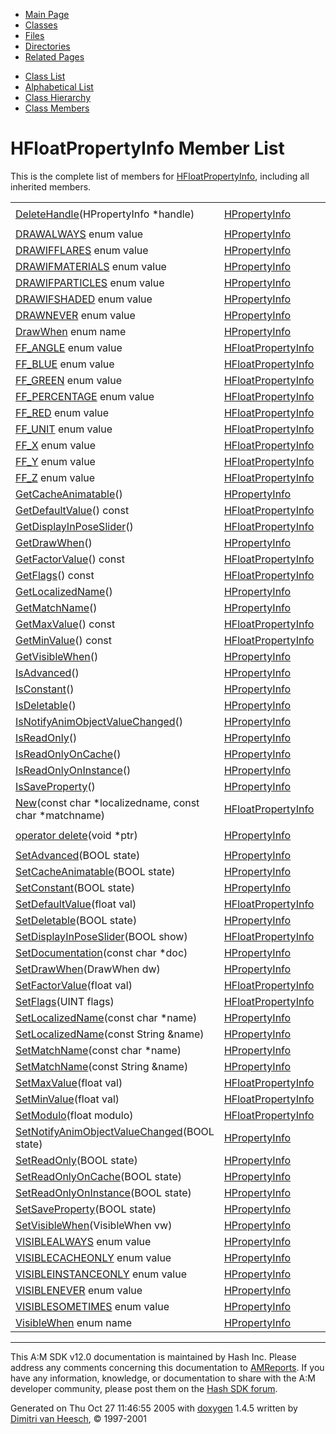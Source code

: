 <div class="tabs">

- [Main Page](index.md)
- <span id="current">[Classes](annotated.md)</span>
- [Files](files.md)
- [Directories](dirs.md)
- [Related Pages](pages.md)

</div>

<div class="tabs">

- [Class List](annotated.md)
- [Alphabetical List](classes.md)
- [Class Hierarchy](hierarchy.md)
- [Class Members](functions.md)

</div>

# HFloatPropertyInfo Member List

This is the complete list of members for <a href="classHFloatPropertyInfo.md" class="el">HFloatPropertyInfo</a>, including all inherited members.

|  |  |  |
|----|----|----|
| <a href="classHPropertyInfo.md#422e55dc717919d35e7452ab4c1bc05e" class="el">DeleteHandle</a>(HPropertyInfo \*handle) | <a href="classHPropertyInfo.md" class="el">HPropertyInfo</a> | ` [static]` |
| <a href="classHPropertyInfo.md#938bb49d7705f658d715e113fbec5a3b090563064c468a940a62ce66b7aecb98" class="el">DRAWALWAYS</a> enum value | <a href="classHPropertyInfo.md" class="el">HPropertyInfo</a> |  |
| <a href="classHPropertyInfo.md#938bb49d7705f658d715e113fbec5a3bc7f2c4e5d9940cfff3aaa220b1c9e383" class="el">DRAWIFFLARES</a> enum value | <a href="classHPropertyInfo.md" class="el">HPropertyInfo</a> |  |
| <a href="classHPropertyInfo.md#938bb49d7705f658d715e113fbec5a3bb3bc3a06f2d8f2c01cb89403763477b1" class="el">DRAWIFMATERIALS</a> enum value | <a href="classHPropertyInfo.md" class="el">HPropertyInfo</a> |  |
| <a href="classHPropertyInfo.md#938bb49d7705f658d715e113fbec5a3bfccd94c2ee6df6af6f1c6ebe98c4fde2" class="el">DRAWIFPARTICLES</a> enum value | <a href="classHPropertyInfo.md" class="el">HPropertyInfo</a> |  |
| <a href="classHPropertyInfo.md#938bb49d7705f658d715e113fbec5a3b3d509dabac59020987fbd1c560cdc261" class="el">DRAWIFSHADED</a> enum value | <a href="classHPropertyInfo.md" class="el">HPropertyInfo</a> |  |
| <a href="classHPropertyInfo.md#938bb49d7705f658d715e113fbec5a3be0ff367e611bbdad74cb43f7a48fb9e9" class="el">DRAWNEVER</a> enum value | <a href="classHPropertyInfo.md" class="el">HPropertyInfo</a> |  |
| <a href="classHPropertyInfo.md#938bb49d7705f658d715e113fbec5a3b" class="el">DrawWhen</a> enum name | <a href="classHPropertyInfo.md" class="el">HPropertyInfo</a> |  |
| <a href="classHFloatPropertyInfo.md#dca29a1140aadadfd92b34a02fa516efcdffd157ddfcd1f0137344f0fabdb75d" class="el">FF_ANGLE</a> enum value | <a href="classHFloatPropertyInfo.md" class="el">HFloatPropertyInfo</a> |  |
| <a href="classHFloatPropertyInfo.md#dca29a1140aadadfd92b34a02fa516ef31eba9fb32d8a68c1100fe5dd3c1ebde" class="el">FF_BLUE</a> enum value | <a href="classHFloatPropertyInfo.md" class="el">HFloatPropertyInfo</a> |  |
| <a href="classHFloatPropertyInfo.md#dca29a1140aadadfd92b34a02fa516ef74f99654881aa8016d42bb4b7d78e739" class="el">FF_GREEN</a> enum value | <a href="classHFloatPropertyInfo.md" class="el">HFloatPropertyInfo</a> |  |
| <a href="classHFloatPropertyInfo.md#dca29a1140aadadfd92b34a02fa516efda52cd52769e85004b08a1b55a9716aa" class="el">FF_PERCENTAGE</a> enum value | <a href="classHFloatPropertyInfo.md" class="el">HFloatPropertyInfo</a> |  |
| <a href="classHFloatPropertyInfo.md#dca29a1140aadadfd92b34a02fa516ef205e9cb46493d134b46ade47288f1c39" class="el">FF_RED</a> enum value | <a href="classHFloatPropertyInfo.md" class="el">HFloatPropertyInfo</a> |  |
| <a href="classHFloatPropertyInfo.md#dca29a1140aadadfd92b34a02fa516ef25bff532ba2726e30bb26ade838ce290" class="el">FF_UNIT</a> enum value | <a href="classHFloatPropertyInfo.md" class="el">HFloatPropertyInfo</a> |  |
| <a href="classHFloatPropertyInfo.md#dca29a1140aadadfd92b34a02fa516ef18ee54cba4157c7a889331972efa6b59" class="el">FF_X</a> enum value | <a href="classHFloatPropertyInfo.md" class="el">HFloatPropertyInfo</a> |  |
| <a href="classHFloatPropertyInfo.md#dca29a1140aadadfd92b34a02fa516ef52e0e6c61ce913c1be9bc37be1b72832" class="el">FF_Y</a> enum value | <a href="classHFloatPropertyInfo.md" class="el">HFloatPropertyInfo</a> |  |
| <a href="classHFloatPropertyInfo.md#dca29a1140aadadfd92b34a02fa516ef2cc0694357b15cfd75220b9f18ebf93b" class="el">FF_Z</a> enum value | <a href="classHFloatPropertyInfo.md" class="el">HFloatPropertyInfo</a> |  |
| <a href="classHPropertyInfo.md#e868fc50a92d0c85b9175dd1bef3a97f" class="el">GetCacheAnimatable</a>() | <a href="classHPropertyInfo.md" class="el">HPropertyInfo</a> |  |
| <a href="classHFloatPropertyInfo.md#1c6b0608d991369c384116941cfeef02" class="el">GetDefaultValue</a>() const | <a href="classHFloatPropertyInfo.md" class="el">HFloatPropertyInfo</a> |  |
| <a href="classHFloatPropertyInfo.md#ccba75d43edf111d6b33591f3b1c1814" class="el">GetDisplayInPoseSlider</a>() | <a href="classHFloatPropertyInfo.md" class="el">HFloatPropertyInfo</a> |  |
| <a href="classHPropertyInfo.md#4df6d0366bb8d5a8d632f42996e5da3b" class="el">GetDrawWhen</a>() | <a href="classHPropertyInfo.md" class="el">HPropertyInfo</a> |  |
| <a href="classHFloatPropertyInfo.md#15e0e825580a0ea151a9751dd66c41eb" class="el">GetFactorValue</a>() const | <a href="classHFloatPropertyInfo.md" class="el">HFloatPropertyInfo</a> |  |
| <a href="classHFloatPropertyInfo.md#938d6993463175b4205567095f135bbc" class="el">GetFlags</a>() const | <a href="classHFloatPropertyInfo.md" class="el">HFloatPropertyInfo</a> |  |
| <a href="classHPropertyInfo.md#b20555c3a22c000aa894a5fd5f157507" class="el">GetLocalizedName</a>() | <a href="classHPropertyInfo.md" class="el">HPropertyInfo</a> |  |
| <a href="classHPropertyInfo.md#393dff0d5bf352fbad6c3552387bca4a" class="el">GetMatchName</a>() | <a href="classHPropertyInfo.md" class="el">HPropertyInfo</a> |  |
| <a href="classHFloatPropertyInfo.md#e0691420ad2333a6cb7c6e81275d29f5" class="el">GetMaxValue</a>() const | <a href="classHFloatPropertyInfo.md" class="el">HFloatPropertyInfo</a> |  |
| <a href="classHFloatPropertyInfo.md#1ff70527b9e3080ca1a2fe4d0ed8e1cc" class="el">GetMinValue</a>() const | <a href="classHFloatPropertyInfo.md" class="el">HFloatPropertyInfo</a> |  |
| <a href="classHPropertyInfo.md#f0713d14f95bec4f16e992b844fb24a5" class="el">GetVisibleWhen</a>() | <a href="classHPropertyInfo.md" class="el">HPropertyInfo</a> |  |
| <a href="classHPropertyInfo.md#2f25cde5b7d9a82482357aa4ca89b47e" class="el">IsAdvanced</a>() | <a href="classHPropertyInfo.md" class="el">HPropertyInfo</a> |  |
| <a href="classHPropertyInfo.md#8739f2690f2cf3191ffec83d39023a84" class="el">IsConstant</a>() | <a href="classHPropertyInfo.md" class="el">HPropertyInfo</a> |  |
| <a href="classHPropertyInfo.md#0084d87c59410a05561124c9b752eee7" class="el">IsDeletable</a>() | <a href="classHPropertyInfo.md" class="el">HPropertyInfo</a> |  |
| <a href="classHPropertyInfo.md#32e78a8eddb09c184dcfea83e6139fa7" class="el">IsNotifyAnimObjectValueChanged</a>() | <a href="classHPropertyInfo.md" class="el">HPropertyInfo</a> |  |
| <a href="classHPropertyInfo.md#e4a8dfca918163cef57e727aedd80818" class="el">IsReadOnly</a>() | <a href="classHPropertyInfo.md" class="el">HPropertyInfo</a> |  |
| <a href="classHPropertyInfo.md#a7f273e225834b15f2e9a91c2bbaaddb" class="el">IsReadOnlyOnCache</a>() | <a href="classHPropertyInfo.md" class="el">HPropertyInfo</a> |  |
| <a href="classHPropertyInfo.md#589aebd2db39f6d258d94c7dded1881b" class="el">IsReadOnlyOnInstance</a>() | <a href="classHPropertyInfo.md" class="el">HPropertyInfo</a> |  |
| <a href="classHPropertyInfo.md#6e24fdb0e365e5b03bd17f81fd9c8d05" class="el">IsSaveProperty</a>() | <a href="classHPropertyInfo.md" class="el">HPropertyInfo</a> |  |
| <a href="classHFloatPropertyInfo.md#3184c8fe6d6f9a3b2284ddcadfd1424f" class="el">New</a>(const char \*localizedname, const char \*matchname) | <a href="classHFloatPropertyInfo.md" class="el">HFloatPropertyInfo</a> | ` [static]` |
| <a href="classHPropertyInfo.md#b2a90b0840ba0f087728d89d27353935" class="el">operator delete</a>(void \*ptr) | <a href="classHPropertyInfo.md" class="el">HPropertyInfo</a> | ` [inline]` |
| <a href="classHPropertyInfo.md#378263fcbc9e7fb8b413e4a3ca5ab841" class="el">SetAdvanced</a>(BOOL state) | <a href="classHPropertyInfo.md" class="el">HPropertyInfo</a> |  |
| <a href="classHPropertyInfo.md#3399f52d67378a5b8ff49d028f85086a" class="el">SetCacheAnimatable</a>(BOOL state) | <a href="classHPropertyInfo.md" class="el">HPropertyInfo</a> |  |
| <a href="classHPropertyInfo.md#cfe6bc1fd0c74b6add85c048ff949cf8" class="el">SetConstant</a>(BOOL state) | <a href="classHPropertyInfo.md" class="el">HPropertyInfo</a> |  |
| <a href="classHFloatPropertyInfo.md#7fb6889b5144ffe0d6f8d0fa797bf0fc" class="el">SetDefaultValue</a>(float val) | <a href="classHFloatPropertyInfo.md" class="el">HFloatPropertyInfo</a> |  |
| <a href="classHPropertyInfo.md#9b75614283e248eef2a0ebd5d6874e39" class="el">SetDeletable</a>(BOOL state) | <a href="classHPropertyInfo.md" class="el">HPropertyInfo</a> |  |
| <a href="classHFloatPropertyInfo.md#ec3967e3fc4d1592452e91dcf9092235" class="el">SetDisplayInPoseSlider</a>(BOOL show) | <a href="classHFloatPropertyInfo.md" class="el">HFloatPropertyInfo</a> |  |
| <a href="classHPropertyInfo.md#15fc9483600eeabdc3f6d8c5a81f4214" class="el">SetDocumentation</a>(const char \*doc) | <a href="classHPropertyInfo.md" class="el">HPropertyInfo</a> |  |
| <a href="classHPropertyInfo.md#c89057a96b3fcfb41b37d8d04fddf81d" class="el">SetDrawWhen</a>(DrawWhen dw) | <a href="classHPropertyInfo.md" class="el">HPropertyInfo</a> |  |
| <a href="classHFloatPropertyInfo.md#ad4ed5c613e233cf465b8feac67f63d3" class="el">SetFactorValue</a>(float val) | <a href="classHFloatPropertyInfo.md" class="el">HFloatPropertyInfo</a> |  |
| <a href="classHFloatPropertyInfo.md#f217ff34efa649b563bc05baa0ffcc00" class="el">SetFlags</a>(UINT flags) | <a href="classHFloatPropertyInfo.md" class="el">HFloatPropertyInfo</a> |  |
| <a href="classHPropertyInfo.md#bdacc650d76c0dae25171fcd41afc353" class="el">SetLocalizedName</a>(const char \*name) | <a href="classHPropertyInfo.md" class="el">HPropertyInfo</a> |  |
| <a href="classHPropertyInfo.md#4dce5307ede3d5604253f33f01fc5759" class="el">SetLocalizedName</a>(const String &name) | <a href="classHPropertyInfo.md" class="el">HPropertyInfo</a> |  |
| <a href="classHPropertyInfo.md#a76daf6ed0e6a62af293abac832e595f" class="el">SetMatchName</a>(const char \*name) | <a href="classHPropertyInfo.md" class="el">HPropertyInfo</a> |  |
| <a href="classHPropertyInfo.md#d222813c102967a2e9e21c84e4f1a53d" class="el">SetMatchName</a>(const String &name) | <a href="classHPropertyInfo.md" class="el">HPropertyInfo</a> |  |
| <a href="classHFloatPropertyInfo.md#e0937695d7268eff8cc0f6b202e5d059" class="el">SetMaxValue</a>(float val) | <a href="classHFloatPropertyInfo.md" class="el">HFloatPropertyInfo</a> |  |
| <a href="classHFloatPropertyInfo.md#ae6c0e2d2e6224c00fb2daa4190ea1bc" class="el">SetMinValue</a>(float val) | <a href="classHFloatPropertyInfo.md" class="el">HFloatPropertyInfo</a> |  |
| <a href="classHFloatPropertyInfo.md#9bbc9a5719a2828567edcf0e858040d9" class="el">SetModulo</a>(float modulo) | <a href="classHFloatPropertyInfo.md" class="el">HFloatPropertyInfo</a> |  |
| <a href="classHPropertyInfo.md#30cd45504515931e33091c62895648af" class="el">SetNotifyAnimObjectValueChanged</a>(BOOL state) | <a href="classHPropertyInfo.md" class="el">HPropertyInfo</a> |  |
| <a href="classHPropertyInfo.md#58b80564347504a8271e0de3932d97f8" class="el">SetReadOnly</a>(BOOL state) | <a href="classHPropertyInfo.md" class="el">HPropertyInfo</a> |  |
| <a href="classHPropertyInfo.md#1e9f7b397dcd54124cc2cece899d889e" class="el">SetReadOnlyOnCache</a>(BOOL state) | <a href="classHPropertyInfo.md" class="el">HPropertyInfo</a> |  |
| <a href="classHPropertyInfo.md#9b22eae709aa6aa81190e6a13273e1bc" class="el">SetReadOnlyOnInstance</a>(BOOL state) | <a href="classHPropertyInfo.md" class="el">HPropertyInfo</a> |  |
| <a href="classHPropertyInfo.md#28d2e2b5ddd8487ae17e42ce4811e026" class="el">SetSaveProperty</a>(BOOL state) | <a href="classHPropertyInfo.md" class="el">HPropertyInfo</a> |  |
| <a href="classHPropertyInfo.md#0167de075e18bec49d7a4ffd63687bbd" class="el">SetVisibleWhen</a>(VisibleWhen vw) | <a href="classHPropertyInfo.md" class="el">HPropertyInfo</a> |  |
| <a href="classHPropertyInfo.md#c466cc39b9102b48474e59155142691cd0990d9c1c5727acf1261eca1ae80e28" class="el">VISIBLEALWAYS</a> enum value | <a href="classHPropertyInfo.md" class="el">HPropertyInfo</a> |  |
| <a href="classHPropertyInfo.md#c466cc39b9102b48474e59155142691cfb9db43723463c3ec7b1ba44bf80f0f4" class="el">VISIBLECACHEONLY</a> enum value | <a href="classHPropertyInfo.md" class="el">HPropertyInfo</a> |  |
| <a href="classHPropertyInfo.md#c466cc39b9102b48474e59155142691cb7b3d7ebfb29c2d85a4fcc8e7e6fa16f" class="el">VISIBLEINSTANCEONLY</a> enum value | <a href="classHPropertyInfo.md" class="el">HPropertyInfo</a> |  |
| <a href="classHPropertyInfo.md#c466cc39b9102b48474e59155142691c709f05c44cffd50c472d8528ee62eaff" class="el">VISIBLENEVER</a> enum value | <a href="classHPropertyInfo.md" class="el">HPropertyInfo</a> |  |
| <a href="classHPropertyInfo.md#c466cc39b9102b48474e59155142691c45be275b9431f252ff844c56ac02388a" class="el">VISIBLESOMETIMES</a> enum value | <a href="classHPropertyInfo.md" class="el">HPropertyInfo</a> |  |
| <a href="classHPropertyInfo.md#c466cc39b9102b48474e59155142691c" class="el">VisibleWhen</a> enum name | <a href="classHPropertyInfo.md" class="el">HPropertyInfo</a> |  |

------------------------------------------------------------------------

<span class="small">This A:M SDK v12.0 documentation is maintained by Hash Inc. Please address any comments concerning this documentation to [AMReports](http://www.hash.com/reports). If you have any information, knowledge, or documentation to share with the A:M developer community, please post them on the [Hash SDK forum](http://www.hash.com/forums/index.php?showforum=11).</span>

Generated on Thu Oct 27 11:46:55 2005 with [<span class="image placeholder" original-image-src="doxygen.png" original-image-title="" height="45" width="100" align="middle" border="0">doxygen</span>](http://www.doxygen.org/index.html) 1.4.5 written by [Dimitri van Heesch](mailto:dimitri@stack.nl), © 1997-2001
